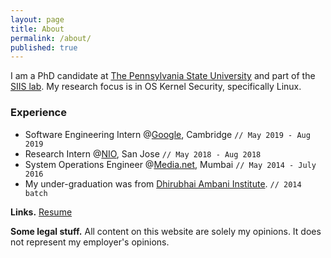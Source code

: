 ```yaml
---
layout: page
title: About
permalink: /about/
published: true
---
```


<!-- <a href="{{ site.baseurl }}/" class="site-avatar">
	<img style="max-width: 100%" src="{{ site.favicon.svg }}" />
</a> -->

I am a PhD candidate at [The Pennsylvania State University](https://www.psu.edu/)
and part of the [SIIS lab](http://siis.cse.psu.edu/).
My research focus is in OS Kernel Security, specifically Linux.

### Experience
* Software Engineering Intern @[Google](https://www.google.com/), Cambridge `// May 2019 - Aug 2019`
* Research Intern @[NIO](https://www.nio.com/), San Jose `// May 2018 - Aug 2018`
* System Operations Engineer @[Media.net](http://www.media.net/), Mumbai `// May 2014 - July 2016`
* My under-graduation was from [Dhirubhai Ambani Institute](https://www.daiict.ac.in). `// 2014 batch`


**Links.**
[Resume](https://github.com/mitthu/resume/files/2337305/resume.pdf)

**Some legal stuff.**
All content on this website are solely my opinions.
It does not represent my employer's opinions.
